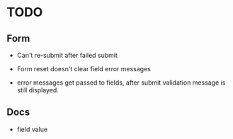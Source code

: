 # TODO

## Form

* Can't re-submit after failed submit

* Form reset doesn't clear field error messages

* error messages get passed to fields, after submit validation message is
still displayed.


## Docs

* field value